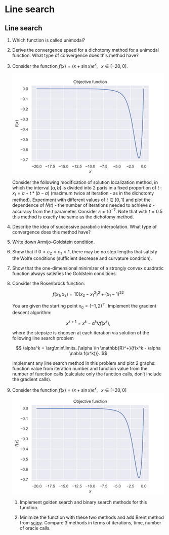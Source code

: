 # Line search


## Line search

1.  Which function is called unimodal?

2.  Derive the convergence speed for a dichotomy method for a unimodal
    function. What type of convergence does this method have?

3.  Consider the function
    $f(x) = (x + \sin x) e^x, \;\;\; x \in [-20, 0]$.

    ![Illustration](Unimodal.svg)

    Consider the following modification of solution localization method,
    in which the interval $[a,b]$ is divided into $2$ parts in a fixed
    proportion of $t: x_t = a + t*(b-a)$ (maximum twice at iteration -
    as in the dichotomy method). Experiment with different values of
    $t \in [0,1]$ and plot the dependence of $N (t)$ - the number of
    iterations needed to achieve $\varepsilon$ - accuracy from the $t$
    parameter. Consider $\varepsilon = 10^{-7}$. Note that with
    $t = 0.5$ this method is exactly the same as the dichotomy method.

4.  Describe the idea of successive parabolic interpolation. What type
    of convergence does this method have?

5.  Write down Armijo–Goldstein condition.

6.  Show that if $0 < c_2 < c_1 < 1$, there may be no step lengths that
    satisfy the Wolfe conditions (sufficient decrease and curvature
    condition).

7.  Show that the one-dimensional minimizer of a strongly convex
    quadratic function always satisfies the Goldstein conditions.

8.  Consider the Rosenbrock function:

    $$
     f(x_1, x_2) =  10(x_2 − x_1^2)^2 + (x_1 − 1)^22
     $$

    You are given the starting point $x_0 = (-1, 2)^\top$. Implement the
    gradient descent algorithm:

    $$
     x^{k+1} = x^k - \alpha^k \nabla f(x^k),
     $$

    where the stepsize is choosen at each iteration via solution of the
    following line search problem

    $$
     \alpha^k = \arg\min\limits_{\alpha \in \mathbb{R}^+}{f(x^k - \alpha \nabla f(x^k))}.
     $$

    Implement any line search method in this problem and plot 2 graphs:
    function value from iteration number and function value from the
    number of function calls (calculate only the function calls, don’t
    include the gradient calls).

9.  Consider the function
    $f(x) = (x + \sin x) e^x, \;\;\; x \in [-20, 0]$
    ![Illustration](https://raw.githubusercontent.com/MerkulovDaniil/optim/master/docs/exercises/Unimodal.svg)

    1.  Implement golden search and binary search methods for this
        function.

    2.  Minimize the function with these two methods and add Brent
        method from
        [scipy](https://docs.scipy.org/doc/scipy/reference/generated/scipy.optimize.brent.html).
        Compare 3 methods in terms of iterations, time, number of oracle
        calls.
